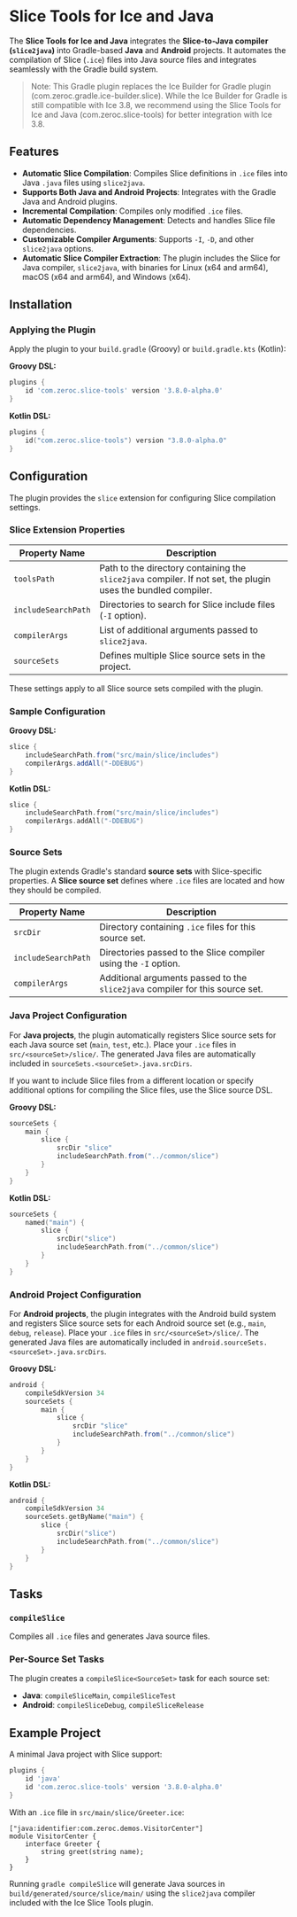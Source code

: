 # Slice Tools for Ice and Java

The **Slice Tools for Ice and Java** integrates the **Slice-to-Java compiler (`slice2java`)** into Gradle-based
**Java** and **Android** projects. It automates the compilation of Slice (`.ice`) files into Java source files and
integrates seamlessly with the Gradle build system.

> Note: This Gradle plugin replaces the Ice Builder for Gradle plugin (com.zeroc.gradle.ice-builder.slice). While the
> Ice Builder for Gradle is still compatible with Ice 3.8, we recommend using the Slice Tools for Ice and Java
> (com.zeroc.slice-tools) for better integration with Ice 3.8.

## Features

- **Automatic Slice Compilation**: Compiles Slice definitions in `.ice` files into Java `.java` files using
`slice2java`.
- **Supports Both Java and Android Projects**: Integrates with the Gradle Java and Android plugins.
- **Incremental Compilation**: Compiles only modified `.ice` files.
- **Automatic Dependency Management**: Detects and handles Slice file dependencies.
- **Customizable Compiler Arguments**: Supports `-I`, `-D`, and other `slice2java` options.
- **Automatic Slice Compiler Extraction**: The plugin includes the Slice for Java compiler, `slice2java`, with binaries
for Linux (x64 and arm64), macOS (x64 and arm64), and Windows (x64).

## Installation

### Applying the Plugin

Apply the plugin to your `build.gradle` (Groovy) or `build.gradle.kts` (Kotlin):

**Groovy DSL:**

```groovy
plugins {
    id 'com.zeroc.slice-tools' version '3.8.0-alpha.0'
}
```

**Kotlin DSL:**

```kotlin
plugins {
    id("com.zeroc.slice-tools") version "3.8.0-alpha.0"
}
```

## Configuration

The plugin provides the `slice` extension for configuring Slice compilation settings.

### Slice Extension Properties

| Property Name       | Description                                                                                                   |
|---------------------|---------------------------------------------------------------------------------------------------------------|
| `toolsPath`         | Path to the directory containing the `slice2java` compiler. If not set, the plugin uses the bundled compiler. |
| `includeSearchPath` | Directories to search for Slice include files (`-I` option).                                                  |
| `compilerArgs`      | List of additional arguments passed to `slice2java`.                                                          |
| `sourceSets`        | Defines multiple Slice source sets in the project.                                                            |

These settings apply to all Slice source sets compiled with the plugin.

### Sample Configuration

**Groovy DSL:**

```groovy
slice {
    includeSearchPath.from("src/main/slice/includes")
    compilerArgs.addAll("-DDEBUG")
}
```

**Kotlin DSL:**

```kotlin
slice {
    includeSearchPath.from("src/main/slice/includes")
    compilerArgs.addAll("-DDEBUG")
}
```

### Source Sets

The plugin extends Gradle's standard **source sets** with Slice-specific properties. A **Slice source set** defines
where `.ice` files are located and how they should be compiled.

| Property Name       | Description                                                                   |
|---------------------|-------------------------------------------------------------------------------|
| `srcDir`            | Directory containing `.ice` files for this source set.                        |
| `includeSearchPath` | Directories passed to the Slice compiler using the `-I` option.               |
| `compilerArgs`      | Additional arguments passed to the `slice2java` compiler for this source set. |

### Java Project Configuration

For **Java projects**, the plugin automatically registers Slice source sets for each Java source set (`main`, `test`,
etc.). Place your `.ice` files in `src/<sourceSet>/slice/`. The generated Java files are automatically included in
`sourceSets.<sourceSet>.java.srcDirs`.

If you want to include Slice files from a different location or specify additional options for compiling the Slice
files, use the Slice source DSL.

**Groovy DSL:**

```groovy
sourceSets {
    main {
        slice {
            srcDir "slice"
            includeSearchPath.from("../common/slice")
        }
    }
}
```

**Kotlin DSL:**

```kotlin
sourceSets {
    named("main") {
        slice {
            srcDir("slice")
            includeSearchPath.from("../common/slice")
        }
    }
}
```

### Android Project Configuration

For **Android projects**, the plugin integrates with the Android build system and registers Slice source sets for each
Android source set (e.g., `main`, `debug`, `release`). Place your `.ice` files in `src/<sourceSet>/slice/`.
The generated Java files are automatically included in `android.sourceSets.<sourceSet>.java.srcDirs`.

**Groovy DSL:**

```groovy
android {
    compileSdkVersion 34
    sourceSets {
        main {
            slice {
                srcDir "slice"
                includeSearchPath.from("../common/slice")
            }
        }
    }
}
```

**Kotlin DSL:**

```kotlin
android {
    compileSdkVersion 34
    sourceSets.getByName("main") {
        slice {
            srcDir("slice")
            includeSearchPath.from("../common/slice")
        }
    }
}
```

## Tasks

### `compileSlice`

Compiles all `.ice` files and generates Java source files.

### Per-Source Set Tasks

The plugin creates a `compileSlice<SourceSet>` task for each source set:

- **Java**: `compileSliceMain`, `compileSliceTest`
- **Android**: `compileSliceDebug`, `compileSliceRelease`

## Example Project

A minimal Java project with Slice support:

```groovy
plugins {
    id 'java'
    id 'com.zeroc.slice-tools' version '3.8.0-alpha.0'
}
```

With an `.ice` file in `src/main/slice/Greeter.ice`:

```slice
["java:identifier:com.zeroc.demos.VisitorCenter"]
module VisitorCenter {
    interface Greeter {
        string greet(string name);
    }
}
```

Running `gradle compileSlice` will generate Java sources in `build/generated/source/slice/main/` using the `slice2java`
compiler included with the Ice Slice Tools plugin.
